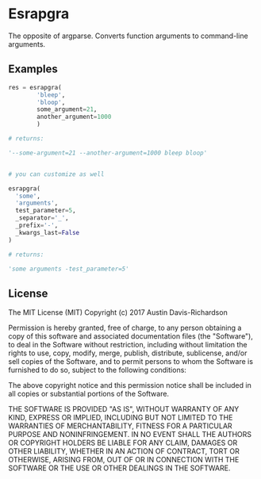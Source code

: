 # Esrapgra

The opposite of argparse. Converts function arguments to command-line
arguments.

## Examples


```python
res = esrapgra(
        'bleep',
        'bloop',
        some_argument=21,
        another_argument=1000
        )

# returns:

'--some-argument=21 --another-argument=1000 bleep bloop'


# you can customize as well

esrapgra(
  'some',
  'arguments',
  test_parameter=5,
  _separator='_',
  _prefix='-',
  _kwargs_last=False
)

# returns:

'some arguments -test_parameter=5'
```

## License

The MIT License (MIT)
Copyright (c) 2017 Austin Davis-Richardson

Permission is hereby granted, free of charge, to any person obtaining a copy
of this software and associated documentation files (the "Software"), to deal
in the Software without restriction, including without limitation the rights
to use, copy, modify, merge, publish, distribute, sublicense, and/or sell
copies of the Software, and to permit persons to whom the Software is
furnished to do so, subject to the following conditions:

The above copyright notice and this permission notice shall be included in
all copies or substantial portions of the Software.

THE SOFTWARE IS PROVIDED "AS IS", WITHOUT WARRANTY OF ANY KIND, EXPRESS OR
IMPLIED, INCLUDING BUT NOT LIMITED TO THE WARRANTIES OF MERCHANTABILITY,
FITNESS FOR A PARTICULAR PURPOSE AND NONINFRINGEMENT. IN NO EVENT SHALL THE
AUTHORS OR COPYRIGHT HOLDERS BE LIABLE FOR ANY CLAIM, DAMAGES OR OTHER
LIABILITY, WHETHER IN AN ACTION OF CONTRACT, TORT OR OTHERWISE, ARISING FROM,
OUT OF OR IN CONNECTION WITH THE SOFTWARE OR THE USE OR OTHER DEALINGS IN
THE SOFTWARE.
